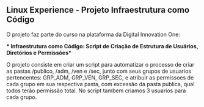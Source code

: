 ## Linux Experience - Projeto Infraestrutura como Código

O projeto faz parte do curso na plataforma da Digital Innovation One:

__*
Infraestrutura como Código: Script de Criação de Estrutura de Usuários, Diretórios e Permissões*__

O projeto consiste em criar um script para automatizar o processo de criar as pastas /publico, /adm, /ven e /sec, junto com seus grupos de usuarios pertencentes: GRP_ADM, GRP_VEN, GRP_SEC, e atribuir as permissoes de cada grupo em sua respectiva pasta, com excessão da pasta publica, qual todos terão permissão total. No script tambem criamos 3 usuarios para cada grupo.
